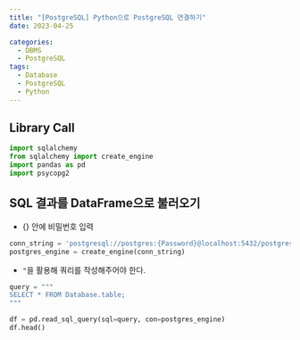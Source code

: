```yaml
---
title: "[PostgreSQL] Python으로 PostgreSQL 연결하기"
date: 2023-04-25

categories:
  - DBMS
  - PostgreSQL
tags:
  - Database
  - PostgreSQL
  - Python
---
```


## Library Call
```python
import sqlalchemy
from sqlalchemy import create_engine
import pandas as pd
import psycopg2
```

## SQL 결과를 DataFrame으로 불러오기
- {} 안에 비밀번호 입력

```python
conn_string = 'postgresql://postgres:{Password}@localhost:5432/postgres'
postgres_engine = create_engine(conn_string)
```

- `"`을 활용해 쿼리를 작성해주어야 한다.

```python
query = """
SELECT * FROM Database.table;
"""

df = pd.read_sql_query(sql=query, con=postgres_engine)
df.head()
```
